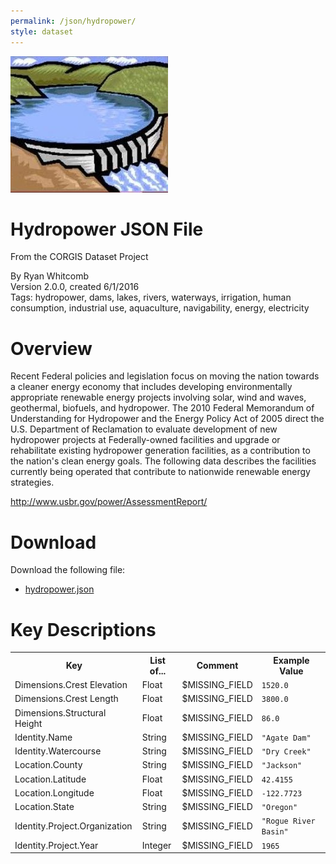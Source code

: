 ```yaml
---
permalink: /json/hydropower/
style: dataset
---
```


<img class="img-thumbnail float-right"
     src="/images/datasets/hydropower-icon.png"
     alt="hydropower icon"
     role="presentation">

# Hydropower JSON File

<p class='lead'>From the CORGIS Dataset Project</p>

<span class='text-muted'>By Ryan Whitcomb</span><br>
<span class='text-muted'>Version 2.0.0, created 6/1/2016</span><br>
<span class='text-muted'>Tags: hydropower, dams, lakes, rivers, waterways, irrigation, human consumption, industrial use, aquaculture, navigability, energy, electricity</span>

# Overview

Recent Federal policies and legislation focus on moving the nation towards a cleaner energy economy that includes developing environmentally appropriate renewable energy projects involving solar, wind and waves, geothermal, biofuels, and hydropower.  The 2010 Federal Memorandum of Understanding for Hydropower and the Energy Policy Act of 2005 direct the U.S. Department of Reclamation to evaluate development of new hydropower projects at Federally-owned facilities and upgrade or rehabilitate existing hydropower generation facilities, as a contribution to the nation's clean energy goals.  The following data describes the facilities currently being operated that contribute to nationwide renewable energy strategies.


<http://www.usbr.gov/power/AssessmentReport/>




# Download

Download the following file:

* <a href='../../datasets/json/hydropower/hydropower.json' download>hydropower.json <span class="fas fa-download"></span></a>

# Key Descriptions
    
<table class='table table-condensed table-striped table-bordered table-hover'>
<tr>
    <th class=''>Key</th>
    <th class=''>List of...</th>
    <th class=''>Comment</th>
    <th class=''>Example Value</th>
</tr>

<tr>
    <td>Dimensions.Crest Elevation</td>
    <td>Float</td> 
    <td>$MISSING_FIELD</td>
    <td><code>1520.0</code></td>
</tr>

<tr>
    <td>Dimensions.Crest Length</td>
    <td>Float</td> 
    <td>$MISSING_FIELD</td>
    <td><code>3800.0</code></td>
</tr>

<tr>
    <td>Dimensions.Structural Height</td>
    <td>Float</td> 
    <td>$MISSING_FIELD</td>
    <td><code>86.0</code></td>
</tr>

<tr>
    <td>Identity.Name</td>
    <td>String</td> 
    <td>$MISSING_FIELD</td>
    <td><code>"Agate Dam"</code></td>
</tr>

<tr>
    <td>Identity.Watercourse</td>
    <td>String</td> 
    <td>$MISSING_FIELD</td>
    <td><code>"Dry Creek"</code></td>
</tr>

<tr>
    <td>Location.County</td>
    <td>String</td> 
    <td>$MISSING_FIELD</td>
    <td><code>"Jackson"</code></td>
</tr>

<tr>
    <td>Location.Latitude</td>
    <td>Float</td> 
    <td>$MISSING_FIELD</td>
    <td><code>42.4155</code></td>
</tr>

<tr>
    <td>Location.Longitude</td>
    <td>Float</td> 
    <td>$MISSING_FIELD</td>
    <td><code>-122.7723</code></td>
</tr>

<tr>
    <td>Location.State</td>
    <td>String</td> 
    <td>$MISSING_FIELD</td>
    <td><code>"Oregon"</code></td>
</tr>

<tr>
    <td>Identity.Project.Organization</td>
    <td>String</td> 
    <td>$MISSING_FIELD</td>
    <td><code>"Rogue River Basin"</code></td>
</tr>

<tr>
    <td>Identity.Project.Year</td>
    <td>Integer</td> 
    <td>$MISSING_FIELD</td>
    <td><code>1965</code></td>
</tr>

</table>